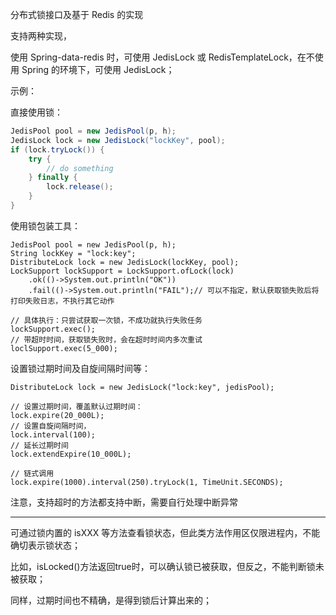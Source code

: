 分布式锁接口及基于 Redis 的实现

支持两种实现，

使用 Spring-data-redis 时，可使用 JedisLock 或 RedisTemplateLock，在不使用 Spring 的环境下，可使用 JedisLock；

示例：

直接使用锁：
```java
JedisPool pool = new JedisPool(p, h);
JedisLock lock = new JedisLock("lockKey", pool);
if (lock.tryLock()) {
    try {
        // do something
    } finally {
        lock.release();
    }
}
```
使用锁包装工具：
```
JedisPool pool = new JedisPool(p, h);
String lockKey = "lock:key";
DistributeLock lock = new JedisLock(lockKey, pool);
LockSupport lockSupport = LockSupport.ofLock(lock)
    .ok(()->System.out.println("OK"))
    .fail(()->System.out.println("FAIL");// 可以不指定，默认获取锁失败后将打印失败日志，不执行其它动作

// 具体执行：只尝试获取一次锁，不成功就执行失败任务
lockSupport.exec();
// 带超时时间，获取锁失败时，会在超时时间内多次重试
loclSupport.exec(5_000);
```
设置锁过期时间及自旋间隔时间等：
```
DistributeLock lock = new JedisLock("lock:key", jedisPool);

// 设置过期时间，覆盖默认过期时间：
lock.expire(20_000L);
// 设置自旋间隔时间，
lock.interval(100);
// 延长过期时间
lock.extendExpire(10_000L);

// 链式调用
lock.expire(1000).interval(250).tryLock(1, TimeUnit.SECONDS);
```

注意，支持超时的方法都支持中断，需要自行处理中断异常

***
可通过锁内置的 isXXX 等方法查看锁状态，但此类方法作用区仅限进程内，不能确切表示锁状态；

比如，isLocked()方法返回true时，可以确认锁已被获取，但反之，不能判断锁未被获取；

同样，过期时间也不精确，是得到锁后计算出来的；